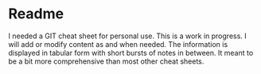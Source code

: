 # **Readme**
I needed a GIT cheat sheet for personal use. This is a work in progress. I will add or modify content as and when needed. The information is displayed in tabular form with short bursts of notes in between. It meant to be a bit more comprehensive than most other cheat sheets.